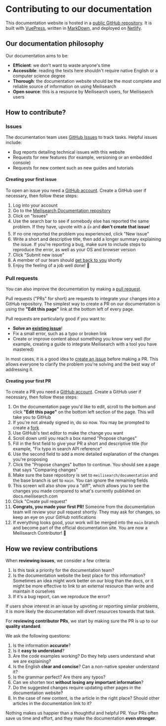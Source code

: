 # Contributing to our documentation

This documentation website is hosted in a [public GitHub repository](https://github.com/meilisearch/documentation). It is built with [VuePress](https://vuepress.github.io), written in [MarkDown](https://www.markdownguide.org/getting-started/), and deployed on [Netlify](https://www.netlify.com).

## Our documentation philosophy

Our documentation aims to be:

- **Efficient**: we don't want to waste anyone's time
- **Accessible**: reading the texts here shouldn't require native English or a computer science degree
- **Thorough**: the documentation website should be the most complete and reliable source of information on using Meilisearch
- **Open source**: this is a resource by Meilisearch users, for Meilisearch users

## How to contribute?

### Issues

The documentation team uses [GitHub Issues](https://github.com/meilisearch/documentation/issues/new/choose) to track tasks. Helpful issues include:

- Bug reports detailing technical issues with this website
- Requests for new features (for example, versioning or an embedded console)
- Requests for new content such as new guides and tutorials

#### Creating your first issue

To open an issue you need a [GitHub account](https://github.com). Create a GitHub user if necessary, then follow these steps:

1. Log into your account
2. Go to the [Meilisearch Documentation repository](https://github.com/meilisearch/documentation)
3. Click on "Issues"
4. Use the search bar to see if somebody else has reported the same problem. If they have, upvote with a 👍 and **don't create that issue**!
5. If no one reported the problem you experienced, click "New issue"
6. Write a short and descriptive title, then add a longer summary explaining the issue. If you're reporting a bug, make sure to include steps to reproduce the error, as well as your OS and browser version
7. Click "Submit new issue"
8. A member of our team should [get back to you](#how-we-review-contributions) shortly
9. Enjoy the feeling of a job well done! 🎉

### Pull requests

You can also improve the documentation by making a [pull request](https://docs.github.com/en/github/collaborating-with-issues-and-pull-requests/about-pull-requests).

Pull requests ("PRs" for short) are requests to integrate your changes into a GitHub repository. The simplest way to create a PR on our documentation is using the **"Edit this page"** link at the bottom left of every page.

Pull requests are particularly good if you want to:

- **Solve an [existing issue](https://github.com/meilisearch/documentation/issues)**!
- Fix a small error, such as a typo or broken link
- Create or improve content about something you know very well (for example, creating a guide to integrate Meilisearch with a tool you have mastered)

In most cases, it is a good idea to [create an issue](#creating-your-first-issue) before making a PR. This allows everyone to clarify the problem you're solving and the best way of addressing it.

#### Creating your first PR

To create a PR you need a [GitHub account](https://github.com). Create a GitHub user if necessary, then follow these steps:

1. On the documentation page you'd like to edit, scroll to the bottom and click **"Edit this page"** on the bottom left section of the page. This will take you to GitHub
2. If you're not already signed in, do so now. You may be prompted to create a [fork](https://docs.github.com/en/github/getting-started-with-github/fork-a-repo)
3. Use GitHub's text editor to make the change you want
4. Scroll down until you reach a box named "Propose changes"
5. Fill in the first field to give your PR a short and descriptive title (for example, "Fix typo in search API reference"
6. Use the second field to add a more detailed explanation of the changes you're proposing
7. Click the "Propose changes" button to continue. You should see a page that says "Comparing changes"
8. Make sure the base repository is set to `meilisearch/documentation` and the base branch is set to `main`. You can ignore the remaining fields
9. This screen will also show you a "diff", which allows you to see the changes you made compared to what's currently published on docs.meilisearch.com
10. Click "Create pull request"
11. **Congrats, you made your first PR!** Someone from the documentation team will review your pull request shortly. They may ask for changes, so keep an eye on your GitHub notifications
12. If everything looks good, your work will be merged into the `main` branch and become part of the official documentation site. You are now a Meilisearch Contributor! 🚀

## How we review contributions

When **reviewing issues**, we consider a few criteria:

1. Is this task a priority for the documentation team?
2. Is the documentation website the best place for this information? Sometimes an idea might work better on our blog than the docs, or it might be more effective to link to an external resource than write and maintain it ourselves
3. If it's a bug report, can we reproduce the error?

If users show interest in an issue by upvoting or reporting similar problems, it is more likely the documentation will divert resources towards that task.

For **reviewing contributor PRs**, we start by making sure the PR is up to our **quality standard**.

We ask the following questions:

1. Is the information **accurate**?
2. Is it **easy to understand**?
3. Are the code examples working? Do they help users understand what we are explaining?
4. Is the English **clear and concise**? Can a non-native speaker understand it?
5. Is the grammar perfect? Are there any typos?
6. Can we shorten text **without losing any important information**?
7. Do the suggested changes require updating other pages in the documentation website?
8. In the case of new content, is the article in the right place? Should other articles in the documentation link to it?

Nothing makes us happier than a thoughtful and helpful PR. Your PRs often save us time and effort, and they make the documentation **even stronger**.
